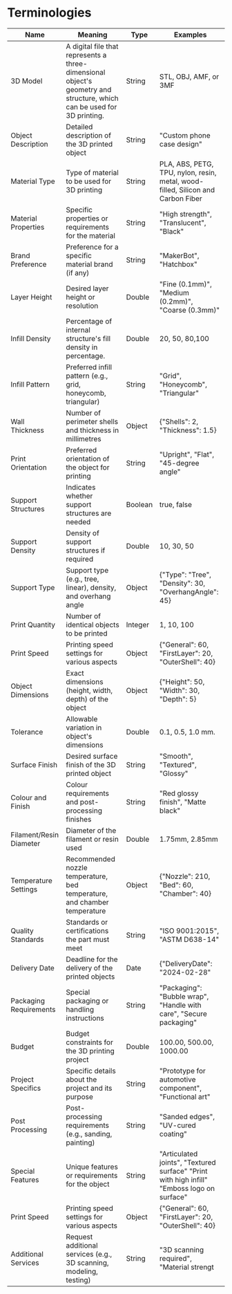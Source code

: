 
# Terminologies




| Name                    | Meaning                                                                                                                | Type    | Examples                                                                                   |
| ----------------------- | ---------------------------------------------------------------------------------------------------------------------- | ------- | ------------------------------------------------------------------------------------------ |
| 3D Model                | A digital file that represents a three-dimensional object's geometry and structure, which can be used for 3D printing. | String  | STL, OBJ, AMF, or 3MF                                                                      |
| Object Description      | Detailed description of the 3D printed object                                                                          | String  | "Custom phone case design"                                                                 |
| Material Type           | Type of material to be used for 3D printing                                                                            | String  | PLA, ABS, PETG, TPU, nylon, resin, metal, wood-filled, Silicon and Carbon Fiber            |
| Material Properties     | Specific properties or requirements for the material                                                                   | String  | "High strength", "Translucent", "Black"                                                    |
| Brand Preference        | Preference for a specific material brand (if any)                                                                      | String  | "MakerBot", "Hatchbox"                                                                     |
| Layer Height            | Desired layer height or resolution                                                                                     | Double  | "Fine (0.1mm)", "Medium (0.2mm)", "Coarse (0.3mm)"                                         |
| Infill Density          | Percentage of internal structure's fill density in percentage.                                                         | Double  | 20, 50, 80,100                                                                             |
| Infill Pattern          | Preferred infill pattern (e.g., grid, honeycomb, triangular)                                                           | String  | "Grid", "Honeycomb", "Triangular"                                                          |
| Wall Thickness          | Number of perimeter shells and thickness in millimetres                                                                | Object  | {"Shells": 2, "Thickness": 1.5}                                                            |
| Print Orientation       | Preferred orientation of the object for printing                                                                       | String  | "Upright", "Flat", "45-degree angle"                                                       |
| Support Structures      | Indicates whether support structures are needed                                                                        | Boolean | true, false                                                                                |
| Support Density         | Density of support structures if required                                                                              | Double  | 10, 30, 50                                                                                 |
| Support Type            | Support type (e.g., tree, linear), density, and overhang angle                                                         | Object  | {"Type": "Tree", "Density": 30, "OverhangAngle": 45}                                       |
| Print Quantity          | Number of identical objects to be printed                                                                              | Integer | 1, 10, 100                                                                                 |
| Print Speed             | Printing speed settings for various aspects                                                                            | Object  | {"General": 60, "FirstLayer": 20, "OuterShell": 40}                                        |
| Object Dimensions       | Exact dimensions (height, width, depth) of the object                                                                  | Object  | {"Height": 50, "Width": 30, "Depth": 5}                                                    |
| Tolerance               | Allowable variation in object's dimensions                                                                             | Double  | 0.1, 0.5, 1.0 mm. | "Snug fit for parts", "0.2mm clearance"                                 |
| Surface Finish          | Desired surface finish of the 3D printed object                                                                        | String  | "Smooth", "Textured", "Glossy"                                                             |
| Colour and Finish       | Colour requirements and post-processing finishes                                                                       | String  | "Red glossy finish", "Matte black"                                                         |
| Filament/Resin Diameter | Diameter of the filament or resin used                                                                                 | Double  | 1.75mm, 2.85mm                                                                             |
| Temperature Settings    | Recommended nozzle temperature, bed temperature, and chamber temperature                                               | Object  | {"Nozzle": 210, "Bed": 60, "Chamber": 40}                                                  |
| Quality Standards       | Standards or certifications the part must meet                                                                         | String  | "ISO 9001:2015", "ASTM D638-14"                                                            |
| Delivery Date           | Deadline for the delivery of the printed objects                                                                       | Date    | {"DeliveryDate": "2024-02-28"                                                              |
| Packaging Requirements  | Special packaging or handling instructions                                                                             | String  | "Packaging": "Bubble wrap", "Handle with care", "Secure packaging"                         |
| Budget                  | Budget constraints for the 3D printing project                                                                         | Double  | 100.00, 500.00, 1000.00                                                                    |
| Project Specifics       | Specific details about the project and its purpose                                                                     | String  | "Prototype for automotive component", "Functional art"                                     |
| Post Processing         | Post-processing requirements (e.g., sanding, painting)                                                                 | String  | "Sanded edges", "UV-cured coating"                                                         |
| Special Features        | Unique features or requirements for the object                                                                         | String  | "Articulated joints", "Textured surface" "Print with high infill" "Emboss logo on surface" |
| Print Speed             | Printing speed settings for various aspects                                                                            | Object  | {"General": 60, "FirstLayer": 20, "OuterShell": 40}                                        |
| Additional Services     | Request additional services (e.g., 3D scanning, modeling, testing)                                                     | String  | "3D scanning required", "Material strengt                                                  |